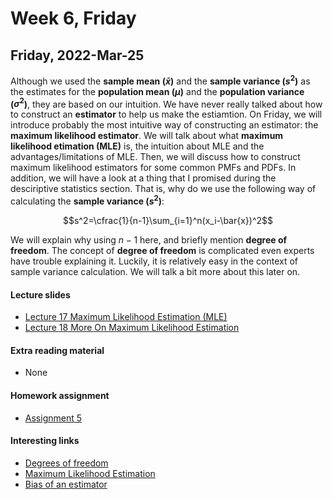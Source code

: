 # Week 6, Friday


## Friday, 2022-Mar-25
Although we used the __sample mean ($\bar{x}$)__ and the __sample variance ($s^2$)__ as the estimates for the __population mean ($\mu$)__ and the __population variance ($\sigma^2$)__, they are based on our intuition. We have never really talked about how to construct an __estimator__ to help us make the estiamtion. On Friday, we will introduce probably the most intuitive way of constructing an estimator: the __maximum likelihood estimator__. We will talk about what __maximum likelihood etimation (MLE)__ is, the intuition about MLE and the advantages/limitations of MLE. Then, we will discuss how to construct maximum likelihood estimators for some common PMFs and PDFs. In addition, we will have a look at a thing that I promised during the desciriptive statistics section. That is, why do we use the following way of calculating the __sample variance ($s^2$)__:

$$s^2=\cfrac{1}{n-1}\sum_{i=1}^n(x_i-\bar{x})^2$$

We will explain why using $n-1$ here, and briefly mention __degree of freedom__. The concept of __degree of freedom__ is complicated even experts have trouble explaining it. Luckily, it is relatively easy in the context of sample variance calculation. We will talk a bit more about this later on.

#### Lecture slides
- [Lecture 17 Maximum Likelihood Estimation (MLE)](/lecture_slides/Lecture_17_Maximum_Likelihood_Estimation_handout.pdf)
- [Lecture 18 More On Maximum Likelihood Estimation](/lecture_slides/Lecture_18_More_On_Maximum_Likelihood_Estimation_handout.pdf)

#### Extra reading material
- None

#### Homework assignment
- [Assignment 5](/assignments/Assignment_5.pdf)

#### Interesting links
- [Degrees of freedom](https://en.wikipedia.org/wiki/Degrees_of_freedom_(statistics))
- [Maximum Likelihood Estimation](https://brilliant.org/wiki/maximum-likelihood-estimation-mle)
- [Bias of an estimator](https://en.wikipedia.org/wiki/Bias_of_an_estimator)

